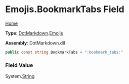 # Emojis\.BookmarkTabs Field

[Home](../../../README.md)

**Type**: [DotMarkdown](../../README.md)\.[Emojis](../README.md)

**Assembly**: DotMarkdown\.dll

```csharp
public const string BookmarkTabs = ":bookmark_tabs:"
```

### Field Value

System\.[String](https://docs.microsoft.com/en-us/dotnet/api/system.string)